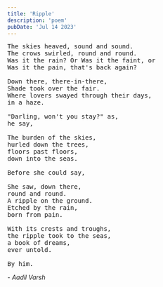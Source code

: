 ```yaml
---
title: 'Ripple'
description: 'poem'
pubDate: 'Jul 14 2023'
---
```

<pre>
The skies heaved, sound and sound.
The crows swirled, round and round. 
Was it the rain? Or Was it the faint, or
Was it the pain, that's back again?

Down there, there-in-there,
Shade took over the fair.
Where lovers swayed through their days,
in a haze. 

"Darling, won't you stay?" as, 
he say, 

The burden of the skies,
hurled down the trees,
floors past floors, 
down into the seas. 

Before she could say, 

She saw, down there, 
round and round. 
A ripple on the ground. 
Etched by the rain, 
born from pain. 

With its crests and troughs, 
the ripple took to the seas, 
a book of dreams, 
ever untold. 

By him. 
</pre>

*- Aadil Varsh*
